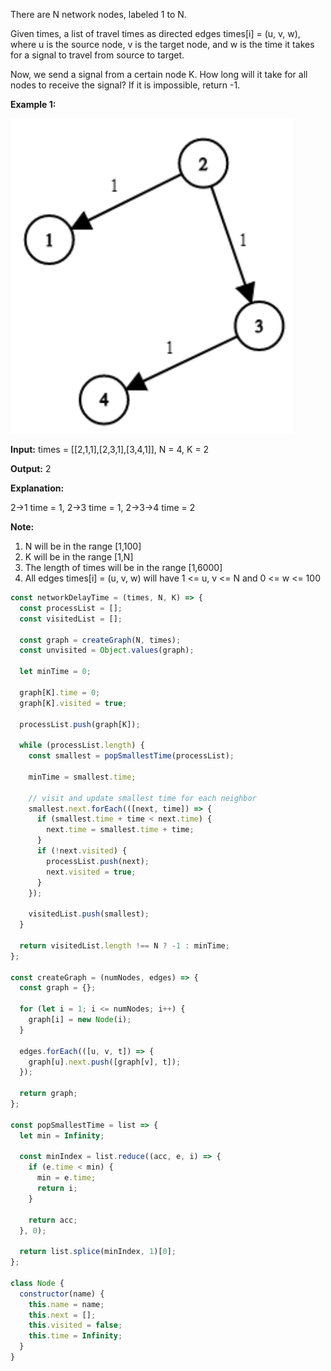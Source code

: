 There are N network nodes, labeled 1 to N.

Given times, a list of travel times as directed edges times[i] = (u, v, w), where u is the source node, v is the target node, and w is the time it takes for a signal to travel from source to target.

Now, we send a signal from a certain node K. How long will it take for all nodes to receive the signal? If it is impossible, return -1.

**Example 1:**

![](network-delay-time.png)

**Input:** times = [[2,1,1],[2,3,1],[3,4,1]], N = 4, K = 2

**Output:** 2

**Explanation:**

2->1 time = 1, 2->3 time = 1, 2->3->4 time = 2

**Note:**

1. N will be in the range [1,100]
2. K will be in the range [1,N]
3. The length of times will be in the range [1,6000]
4. All edges times[i] = (u, v, w) will have 1 <= u, v <= N and 0 <= w <= 100

```js
const networkDelayTime = (times, N, K) => {
  const processList = [];
  const visitedList = [];

  const graph = createGraph(N, times);
  const unvisited = Object.values(graph);

  let minTime = 0;

  graph[K].time = 0;
  graph[K].visited = true;

  processList.push(graph[K]);

  while (processList.length) {
    const smallest = popSmallestTime(processList);

    minTime = smallest.time;

    // visit and update smallest time for each neighbor
    smallest.next.forEach(([next, time]) => {
      if (smallest.time + time < next.time) {
        next.time = smallest.time + time;
      }
      if (!next.visited) {
        processList.push(next);
        next.visited = true;
      }
    });

    visitedList.push(smallest);
  }

  return visitedList.length !== N ? -1 : minTime;
};

const createGraph = (numNodes, edges) => {
  const graph = {};

  for (let i = 1; i <= numNodes; i++) {
    graph[i] = new Node(i);
  }

  edges.forEach(([u, v, t]) => {
    graph[u].next.push([graph[v], t]);
  });

  return graph;
};

const popSmallestTime = list => {
  let min = Infinity;

  const minIndex = list.reduce((acc, e, i) => {
    if (e.time < min) {
      min = e.time;
      return i;
    }

    return acc;
  }, 0);

  return list.splice(minIndex, 1)[0];
};

class Node {
  constructor(name) {
    this.name = name;
    this.next = [];
    this.visited = false;
    this.time = Infinity;
  }
}
```
